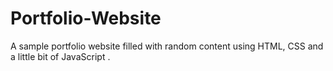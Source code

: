 # Portfolio-Website
A sample portfolio website filled with random content using HTML, CSS and a little bit of JavaScript .
